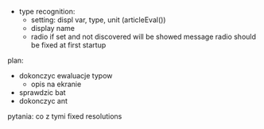 - type recognition:
	- setting: displ var, type, unit (articleEval())
	- display name
	- radio if set and not discovered will be showed message
radio should be fixed at first startup 

plan:
- dokonczyc ewaluacje typow
	- opis na ekranie
- sprawdzic bat
- dokonczyc ant

pytania: co z tymi fixed resolutions